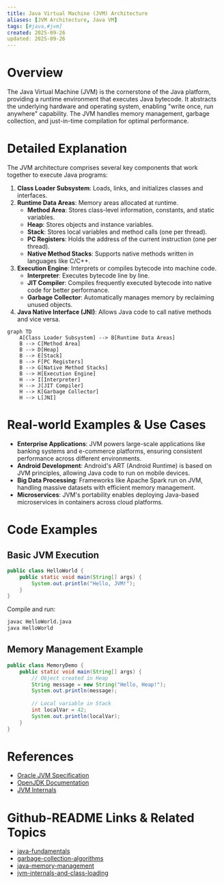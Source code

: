 ```yaml
---
title: Java Virtual Machine (JVM) Architecture
aliases: [JVM Architecture, Java VM]
tags: [#java,#jvm]
created: 2025-09-26
updated: 2025-09-26
---
```


# Overview

The Java Virtual Machine (JVM) is the cornerstone of the Java platform, providing a runtime environment that executes Java bytecode. It abstracts the underlying hardware and operating system, enabling "write once, run anywhere" capability. The JVM handles memory management, garbage collection, and just-in-time compilation for optimal performance.

# Detailed Explanation

The JVM architecture comprises several key components that work together to execute Java programs:

1. **Class Loader Subsystem**: Loads, links, and initializes classes and interfaces.
2. **Runtime Data Areas**: Memory areas allocated at runtime.
   - **Method Area**: Stores class-level information, constants, and static variables.
   - **Heap**: Stores objects and instance variables.
   - **Stack**: Stores local variables and method calls (one per thread).
   - **PC Registers**: Holds the address of the current instruction (one per thread).
   - **Native Method Stacks**: Supports native methods written in languages like C/C++.
3. **Execution Engine**: Interprets or compiles bytecode into machine code.
   - **Interpreter**: Executes bytecode line by line.
   - **JIT Compiler**: Compiles frequently executed bytecode into native code for better performance.
   - **Garbage Collector**: Automatically manages memory by reclaiming unused objects.
4. **Java Native Interface (JNI)**: Allows Java code to call native methods and vice versa.

```mermaid
graph TD
    A[Class Loader Subsystem] --> B[Runtime Data Areas]
    B --> C[Method Area]
    B --> D[Heap]
    B --> E[Stack]
    B --> F[PC Registers]
    B --> G[Native Method Stacks]
    B --> H[Execution Engine]
    H --> I[Interpreter]
    H --> J[JIT Compiler]
    H --> K[Garbage Collector]
    H --> L[JNI]
```

# Real-world Examples & Use Cases

- **Enterprise Applications**: JVM powers large-scale applications like banking systems and e-commerce platforms, ensuring consistent performance across different environments.
- **Android Development**: Android's ART (Android Runtime) is based on JVM principles, allowing Java code to run on mobile devices.
- **Big Data Processing**: Frameworks like Apache Spark run on JVM, handling massive datasets with efficient memory management.
- **Microservices**: JVM's portability enables deploying Java-based microservices in containers across cloud platforms.

# Code Examples

## Basic JVM Execution

```java
public class HelloWorld {
    public static void main(String[] args) {
        System.out.println("Hello, JVM!");
    }
}
```

Compile and run:
```bash
javac HelloWorld.java
java HelloWorld
```

## Memory Management Example

```java
public class MemoryDemo {
    public static void main(String[] args) {
        // Object created in Heap
        String message = new String("Hello, Heap!");
        System.out.println(message);
        
        // Local variable in Stack
        int localVar = 42;
        System.out.println(localVar);
    }
}
```

# References

- [Oracle JVM Specification](https://docs.oracle.com/javase/specs/jvms/se21/html/)
- [OpenJDK Documentation](https://openjdk.org/)
- [JVM Internals](https://shipilev.net/jvm/)

# Github-README Links & Related Topics

- [java-fundamentals](./java-fundamentals/)
- [garbage-collection-algorithms](./garbage-collection-algorithms/)
- [java-memory-management](./java-memory-management/)
- [jvm-internals-and-class-loading](./jvm-internals-and-class-loading/)
